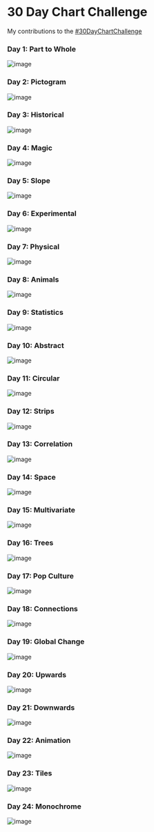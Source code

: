 30 Day Chart Challenge
================

My contributions to the
[\#30DayChartChallenge](https://github.com/Z3tt/30DayChartChallenge_2021)

### Day 1: Part to Whole

![image](Day1_PartToWhole/Day1.jpeg)

### Day 2: Pictogram

![image](Day2_Pictogram/Day2.jpeg)

### Day 3: Historical

![image](Day3_Historical/Day3.jpeg)

### Day 4: Magic

![image](Day4_Magic/Day4.jpeg)

### Day 5: Slope

![image](Day5_Slope/Day5.jpeg)

### Day 6: Experimental

![image](Day6_Experimental/Day6.jpeg)

### Day 7: Physical

![image](Day7_Physical/Day7.jpeg)

### Day 8: Animals

![image](Day8_Animals/Day8.jpeg)

### Day 9: Statistics

![image](Day9_Statistics/Day9.jpeg)

### Day 10: Abstract

![image](Day10_Abstract/Day10.jpeg)

### Day 11: Circular

![image](Day11_Circular/Day11_drawn_on_ipad.png)

### Day 12: Strips

![image](Day12_Strips/Day12.jpeg)

### Day 13: Correlation

![image](Day13_Correlation/Day13.jpeg)

### Day 14: Space

![image](Day14_Space/Day14.jpeg)

### Day 15: Multivariate

![image](Day15_Multivariate/Day15.jpeg)

### Day 16: Trees

![image](Day16_Trees/Day16.jpeg)

### Day 17: Pop Culture

![image](Day17_PopCulture/Day17.jpeg)

### Day 18: Connections

![image](Day18_Connections/Day18.jpg)

### Day 19: Global Change

![image](Day19_GlobalChange/Day19.jpeg)

### Day 20: Upwards

![image](Day20_Upwards/Day20.jpeg)

### Day 21: Downwards

![image](Day21_Downwards/Day21.jpeg)

### Day 22: Animation

![image](Day22_Animation/Day22.gif)

### Day 23: Tiles

![image](Day23_Tiles/Day23.jpg)

### Day 24: Monochrome

![image](Day24_Monochrome/Day24.jpeg)
